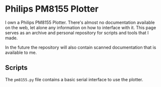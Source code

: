 # Philips PM8155 Plotter

I own a Philips PM8155 Plotter. There's almost no documentation available on the web, let alone any information on how to interface with it. This page serves as an archive and personal repository for scripts and tools that I made. 

In the future the repository will also contain scanned documentation that is available to me.

## Scripts

The `pm8155.py` file contains a basic serial interface to use the plotter.